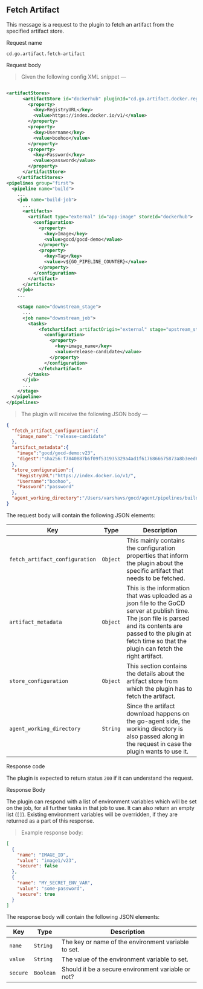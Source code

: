 ## Fetch Artifact

This message is a request to the plugin to fetch an artifact from the specified artifact store.

<p class='request-name-heading'>Request name</p>

`cd.go.artifact.fetch-artifact`

<p class='request-body-heading'>Request body</p>


> Given the following config XML snippet —

```xml

<artifactStores>
      <artifactStore id="dockerhub" pluginId="cd.go.artifact.docker.registry">
        <property>
          <key>RegistryURL</key>
          <value>https://index.docker.io/v1/</value>
        </property>
        <property>
          <key>Username</key>
          <value>boohoo</value>
        </property>
        <property>
          <key>Password</key>
          <value>password</value>
        </property>
      </artifactStore>
    </artifactStores>
<pipelines group="first">
  <pipeline name="build">
    ...
    <job name="build-job">
      ...
      <artifacts>
        <artifact type="external" id="app-image" storeId="dockerhub">
          <configuration>
            <property>
              <key>Image</key>
              <value>gocd/gocd-demo</value>
            </property>
            <property>
              <key>Tag</key>
              <value>v${GO_PIPELINE_COUNTER}</value>
            </property>
          </configuration>
        </artifact>
      </artifacts>
    </job>
    ...
    
    <stage name="downstream_stage">
      ...
      <job name="downstream_job">
        <tasks>
            <fetchartifact artifactOrigin="external" stage="upstream_stage" job="build-job" artifactId="app-image">
              <configuration>
                <property>
                  <key>image_name</key>
                  <value>release-candidate</value>
                </property>
              </configuration>
            </fetchartifact>
        </tasks>
      </job>
      ...
    </stage>
  </pipeline>
</pipelines>
```

> The plugin will receive the following JSON body —

```json
{
  "fetch_artifact_configuration":{
    "image_name": "release-candidate"
  },
  "artifact_metadata":{
    "image":"gocd/gocd-demo:v23",
    "digest":"sha256:f7840887b6f09f531935329a4ad1f6176866675873a8b3eed6a5894573da8247"
  },
  "store_configuration":{
    "RegistryURL":"https://index.docker.io/v1/",
    "Username":"boohoo",
    "Password":"password"
  },
  "agent_working_directory":"/Users/varshavs/gocd/agent/pipelines/build"
}
```

The request body will contain the following JSON elements:

<p class='attributes-table-follows'></p>

| Key                             | Type     | Description                                                                                                                                               |
| ------------------------------- | -------- | --------------------------------------------------------------------------------------------------------------------------------------------------------- |
| `fetch_artifact_configuration`  | `Object` | This mainly contains the configuration properties that inform the plugin about the specific artifact that needs to be fetched.                                                                  |
| `artifact_metadata`             | `Object` | This is the information that was uploaded as a json file to the GoCD server at publish time. The json file is parsed and its contents are passed to the plugin at fetch time so that the plugin can fetch the right artifact.                             |
| `store_configuration`           | `Object` | This section contains the details about the artifact store from which the plugin has to fetch the artifact.                                               |
| `agent_working_directory`       | `String` | Since the artifact download happens on the go-agent side, the working directory is also passed along in the request in case the plugin wants to use it.   |

<p class='response-code-heading'>Response code</p>

The plugin is expected to return status `200` if it can understand the request.

<p class='response-body-heading'>Response Body</p>

The plugin can respond with a list of environment variables which will be set on the job, for all further tasks in that job to use. It can also return an empty list (`[]`). Existing environment variables will be overridden, if they are returned as a part of this response.

> Example response body:

```json
[
  {
    "name": "IMAGE_ID",
    "value": "image1/v23",
    "secure": false
  },
  {
    "name": "MY_SECRET_ENV_VAR",
    "value": "some-password",
    "secure": true
  }
]
```

The response body will contain the following JSON elements:

<p class='attributes-table-follows'></p>

| Key      | Type      | Description                                         |
|----------|-----------|-----------------------------------------------------|
| `name`   | `String`  | The key or name of the environment variable to set. |
| `value`  | `String`  | The value of the environment variable to set.       |
| `secure` | `Boolean` | Should it be a secure environment variable or not?  |
